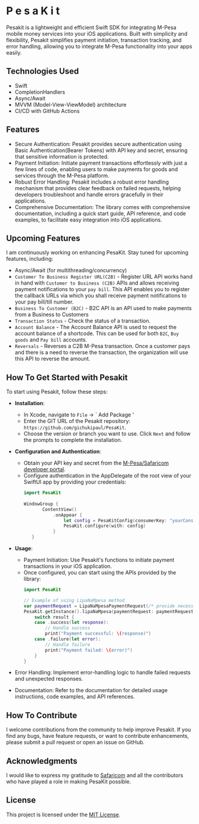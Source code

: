 # P e s a K i t
Pesakit is a lightweight and efficient Swift SDK for integrating M-Pesa mobile money services into your iOS applications. Built with simplicity and flexibility, Pesakit simplifies payment initiation, transaction tracking, and error handling, allowing you to integrate M-Pesa functionality into your apps easily.
## Technologies Used
- Swift
- CompletionHandlers
- Async/Await
- MVVM (Model-View-ViewModel) architecture
- CI/CD with GitHub Actions

## Features
- Secure Authentication: Pesakit provides secure authentication using Basic Authentication(Bearer Tokens) with API key and secret, ensuring that sensitive information is protected.
- Payment Initiation: Initiate payment transactions effortlessly with just a few lines of code, enabling users to make payments for goods and services through the M-Pesa platform.
- Robust Error Handling: Pesakit includes a robust error handling mechanism that provides clear feedback on failed requests, helping developers troubleshoot and handle errors gracefully in their applications.
- Comprehensive Documentation: The library comes with comprehensive documentation, including a quick start guide, API reference, and code examples, to facilitate easy integration into iOS applications.

## Upcoming Features
I am continuously working on enhancing PesaKit. Stay tuned for upcoming features, including:
- Async/Await (for multithreading/concurrency)
- `Customer To Business Register URL(C2B)` - Register URL API works hand in hand with `Customer to Business (C2B)` APIs and allows receiving payment notifications to your `pay bill`. This API enables you to register the callback URLs via which you shall receive payment notifications to your pay bill/till number. 
- `Business To Customer (B2C)` - B2C API is an API used to make payments from a Business to Customers
- `Transaction Status` - Check the status of a transaction.
- `Account Balance` - The Account Balance API is used to request the account balance of a shortcode. This can be used for both `B2C`, `Buy goods` and `Pay bill` accounts.
- `Reversals` - Reverses a C2B M-Pesa transaction. Once a customer pays and there is a need to reverse the transaction, the organization will use this API to reverse the amount.

## How To Get Started with Pesakit
To start using Pesakit, follow these steps:
- **Installation**: 
   - In Xcode, navigate to ` File ` -> ` Add Package '
   - Enter the GIT URL of the Pesakit repository: ` https://github.com/gichukipaul/PesaKit `.
   - Choose the version or branch you want to use. Click `Next` and follow the prompts to complete the installation.
- **Configuration and Authentication**: 
   - Obtain your API key and secret from the [M-Pesa/Safaricom developer portal](https://developer.safaricom.co.ke).
   - Configure authentication in the AppDelegate of the root view of your SwiftUI app by providing your credentials:
     ```swift
     import PesaKit
        
     WindowGroup {
            ContentView()
                .onAppear {
                    let config = PesaKitConfig(consumerKey: "yourConsumerKey", consumerSecret: "yourConsumerSecret")
                    PesaKit.configure(with: config)
                }
        }
     
     ```

- **Usage**: 
   - Payment Initiation: Use Pesakit's functions to initiate payment transactions in your iOS application. 
   - Once configured, you can start using the APIs provided by the library:
     ```swift
     import PesaKit

     // Example of using LipaNaMpesa method
     var paymentRequest = LipaNaMpesaPaymentRequest(/* provide necessary parameters */)
     PesaKit.getInstance().lipaNaMpesa(paymentRequest: paymentRequest) { result in
         switch result {
         case .success(let response):
             // Handle success
             print("Payment successful: \(response)")
         case .failure(let error):
             // Handle failure
             print("Payment failed: \(error)")
         }
     }
     
     ```
- Error Handling: Implement error-handling logic to handle failed requests and unexpected responses.
- Documentation: Refer to the documentation for detailed usage instructions, code examples, and API references.

## How To Contribute
I welcome contributions from the community to help improve Pesakit. If you find any bugs, have feature requests, or want to contribute enhancements, please submit a pull request or open an issue on GitHub.
## Acknowledgments
I would like to express my gratitude to [Safaricom](https://developer.safaricom.co.ke) and all the contributors who have played a role in making PesaKit possible.
## License
This project is licensed under the [MIT License](LICENSE).
